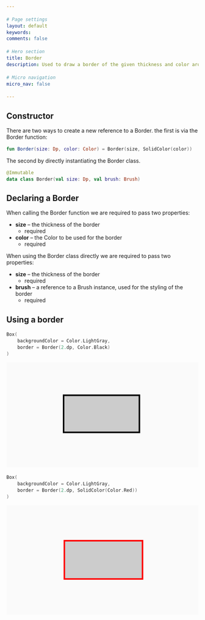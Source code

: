 ```yaml
---

# Page settings
layout: default
keywords:
comments: false

# Hero section
title: Border
description: Used to draw a border of the given thickness and color around the view that it is being applied to

# Micro navigation
micro_nav: false

---
```


## Constructor

There are two ways to create a new reference to a Border. the first is via the Border function:

```kotlin
fun Border(size: Dp, color: Color) = Border(size, SolidColor(color))
```

The second by directly instantiating the Border class.

```kotlin
@Immutable
data class Border(val size: Dp, val brush: Brush)
```

## Declaring a Border

When calling the Border function we are required to pass two properties:

* **size** – the thickness of the border
    * required
* **color** – the Color to be used for the border
    * required
    
When using the Border class directly we are required to pass two properties:

* **size** – the thickness of the border
    * required
* **brush** – a reference to a Brush instance, used for the styling of the border
    * required

## Using a border

```kotlin
Box(
    backgroundColor = Color.LightGray,
    border = Border(2.dp, Color.Black)
)
```

<p align="center">
  <img src="/academy/foundation/media/border.png">
</p>

```kotlin
Box(
    backgroundColor = Color.LightGray,
    border = Border(2.dp, SolidColor(Color.Red))
)
```

<p align="center">
  <img src="/academy/foundation/media/border_brush.png">
</p>

